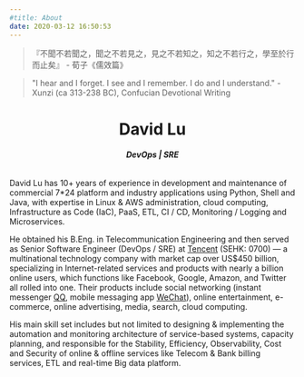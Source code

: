 ```yaml
---
#title: About
date: 2020-03-12 16:50:53
---
```


> 『不聞不若聞之，聞之不若見之，見之不若知之，知之不若行之，學至於行而止矣』
>                                               - 荀子《儒效篇》

> "I hear and I forget. I see and I remember. I do and I understand."
>              - Xunzi (ca 313-238 BC), Confucian Devotional Writing



# <center>David Lu</center>
###### <center><b>DevOps | SRE</b></center>

David Lu has 10+ years of experience in development and maintenance of commercial 7*24 platform and industry applications using Python, Shell and Java, with expertise in Linux & AWS administration, cloud computing, Infrastructure as Code (IaC), PaaS, ETL, CI / CD, Monitoring / Logging and Microservices. 

He obtained his B.Eng. in Telecommunication Engineering and then served as Senior Software Engineer (DevOps / SRE) at [Tencent](http://www.tencent.com/en-us/) (SEHK: 0700) — a multinational technology company with market cap over US$450 billion, specializing in Internet-related services and products with nearly a billion online users, which functions like Facebook, Google, Amazon, and Twitter all rolled into one. Their products include social networking (instant messenger [QQ](https://en.wikipedia.org/wiki/Tencent_QQ), mobile messaging app [WeChat](https://en.wikipedia.org/wiki/WeChat)), online entertainment, e-commerce, online advertising, media, search, cloud computing.

His main skill set includes but not limited to designing & implementing the automation and monitoring architecture of service-based systems, capacity planning, and responsible for the Stability, Efficiency, Observability, Cost and Security of online & offline services like Telecom & Bank billing services, ETL and real-time Big data platform.